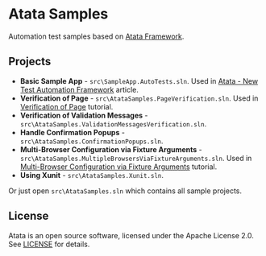 # Atata Samples

Automation test samples based on [Atata Framework](https://atata-framework.github.io/).

## Projects

- **Basic Sample App** - `src\SampleApp.AutoTests.sln`. Used in [Atata - New Test Automation Framework](https://www.codeproject.com/Articles/1158365/Atata-New-Test-Automation-Framework) article.
- **Verification of Page** - `src\AtataSamples.PageVerification.sln`. Used in [Verification of Page](https://atata-framework.github.io/tutorials/verification-of-page/) tutorial.
- **Verification of Validation Messages** - `src\AtataSamples.ValidationMessagesVerification.sln`.
- **Handle Confirmation Popups** - `src\AtataSamples.ConfirmationPopups.sln`.
- **Multi-Browser Configuration via Fixture Arguments** - `src\AtataSamples.MultipleBrowsersViaFixtureArguments.sln`. Used in [Multi-Browser Configuration via Fixture Arguments](https://atata-framework.github.io/tutorials/multi-browser-configuration-via-fixture-arguments/) tutorial.
- **Using Xunit** - `src\AtataSamples.Xunit.sln`.

Or just open `src\AtataSamples.sln` which contains all sample projects.

## License

Atata is an open source software, licensed under the Apache License 2.0. See [LICENSE](LICENSE) for details.